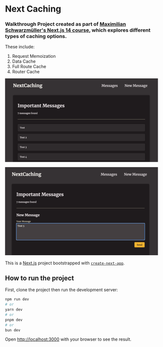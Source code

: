 # Next Caching

### Walkthrough Project created as part of [Maximilian Schwarzmüller's Next.js 14 course](https://www.udemy.com/course/nextjs-react-the-complete-guide/), which explores different types of caching options.

These include:
1. Request Memoization
2. Data Cache
3. Full Route Cache
4. Router Cache

![messages](readme-images/messages.png)

![new-message](readme-images/new-message.png)


This is a [Next.js](https://nextjs.org/) project bootstrapped with [`create-next-app`](https://github.com/vercel/next.js/tree/canary/packages/create-next-app).

## How to run the project

First, clone the project then run the development server:

```bash
npm run dev
# or
yarn dev
# or
pnpm dev
# or
bun dev
```

Open [http://localhost:3000](http://localhost:3000) with your browser to see the result.

